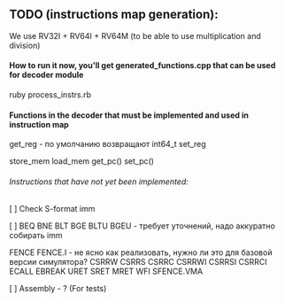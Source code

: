 ## TODO (instructions map generation):
We use RV32I + RV64I + RV64M (to be able to use multiplication and division)

#### How to run it now, you'll get generated_functions.cpp that can be used for decoder module
ruby process_instrs.rb

#### Functions in the decoder that must be implemented and used in instruction map
get_reg - по умолчанию возвращают int64_t
set_reg 

store_mem
load_mem
get_pc()
set_pc()

###### Instructions that have not yet been implemented:
[ ] Check S-format imm

[ ] BEQ BNE BLT BGE BLTU BGEU - требует уточнений, надо аккуратно собирать imm

FENCE FENCE.I - не ясно как реализовать, нужно ли это для базовой версии симулятора?
CSRRW CSRRS CSRRC CSRRWI CSRRSI CSRRCI 
ECALL EBREAK
URET SRET MRET
WFI SFENCE.VMA

[ ] Assembly - ? (For tests)